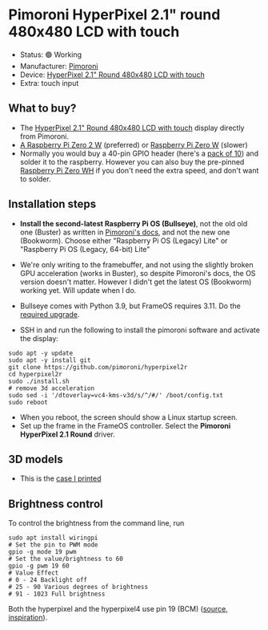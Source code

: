 # Pimoroni HyperPixel 2.1" round 480x480 LCD with touch

- Status: 🟢 Working
- Manufacturer: [Pimoroni](https://shop.pimoroni.com/)
- Device: [HyperPixel 2.1" Round 480x480 LCD with touch](https://shop.pimoroni.com/products/hyperpixel-round?variant=39381081882707)
- Extra: touch input

## What to buy?

- The [HyperPixel 2.1" Round 480x480 LCD with touch](https://shop.pimoroni.com/products/hyperpixel-round?variant=39381081882707) display directly from Pimoroni.
- [A Raspberry Pi Zero 2 W](https://amzn.to/461s8Iv) (preferred) or [Raspberry Pi Zero W](https://amzn.to/462NvJj) (slower)
- Normally you would buy a 40-pin GPIO header (here's a [pack of 10](https://amzn.to/3Pf4vWc)) and solder it to the raspberry. However you can also buy the pre-pinned [Raspberry Pi Zero WH](https://amzn.to/3PeIaYC) if you don't need the extra speed, and don't want to solder.


## Installation steps

- **Install the second-latest Raspberry Pi OS (Bullseye)**, not the old old one (Buster) as written in [Pimoroni's docs](https://shop.pimoroni.com/products/hyperpixel-round?variant=39381081882707), and not the new one (Bookworm). Choose either "Raspberry Pi OS (Legacy) Lite" or "Raspberry Pi OS (Legacy, 64-bit) Lite"
- We're only writing to the framebuffer, and not using the slightly broken GPU acceleration (works in Buster), so despite Pimoroni's docs, the OS version doesn't matter. However I didn't get the latest OS (Bookworm) working yet. Will update when I do.
- Bullseye comes with Python 3.9, but FrameOS requires 3.11. Do the [required upgrade](https://www.google.com/search?q=debian+bullseye+python+3.11).

- SSH in and run the following to install the pimoroni software and activate the display:
```shell
sudo apt -y update
sudo apt -y install git
git clone https://github.com/pimoroni/hyperpixel2r
cd hyperpixel2r
sudo ./install.sh
# remove 3d acceleration
sudo sed -i '/dtoverlay=vc4-kms-v3d/s/^/#/' /boot/config.txt
sudo reboot
```
- When you reboot, the screen should show a Linux startup screen. 
- Set up the frame in the FrameOS controller. Select the **Pimoroni HyperPixel 2.1 Round** driver.

## 3D models

- This is the [case I printed](https://cults3d.com/en/3d-model/gadget/enclosure-m3-for-pimoroni-hyperpixel-2-1-round-touch-and-raspberry-pi-zeer.imaero)

## Brightness control

To control the brightness from the command line, run

```shell
sudo apt install wiringpi
# Set the pin to PWM mode
gpio -g mode 19 pwm 
# Set the value/brightness to 60
gpio -g pwm 19 60
# Value Effect
# 0 - 24 Backlight off
# 25 - 90 Various degrees of brightness
# 91 - 1023 Full brightness
```
Both the hyperpixel and the hyperpixel4 use pin 19 (BCM) ([source](https://github.com/pimoroni/hyperpixel/issues/11#issuecomment-437573404), [inspiration](https://github.com/pimoroni/hyperpixel2r/blob/master/dist/hyperpixel2r-init)).
